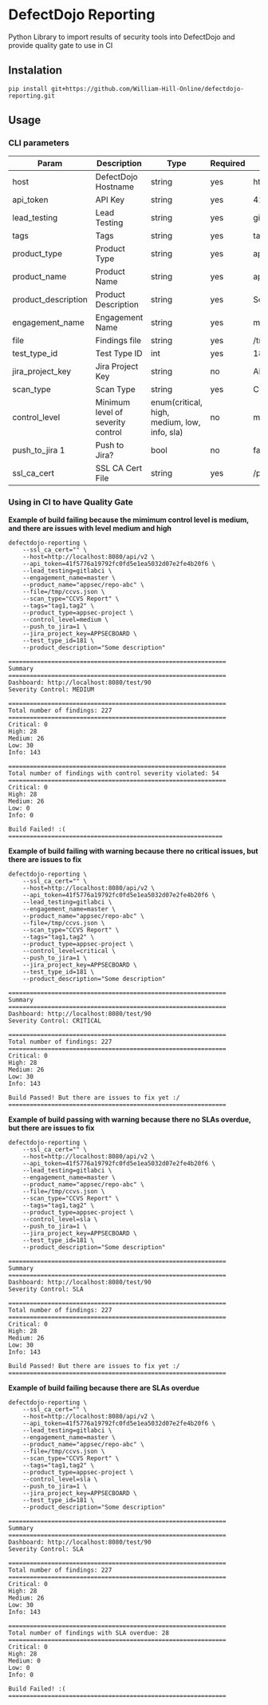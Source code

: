 # DefectDojo Reporting
Python Library to import results of security tools into DefectDojo and provide quality gate to use in CI

## Instalation

```
pip install git+https://github.com/William-Hill-Online/defectdojo-reporting.git
```

## Usage

### CLI parameters
| Param               | Description                         | Type                                         | Required | Example                                  |
|---------------------|-------------------------------------|----------------------------------------------|----------|------------------------------------------|
| host                | DefectDojo Hostname                 | string                                       | yes      | http://localhost:8080/api/v2             |
| api_token           | API Key                             | string                                       | yes      | 41f5776a19792fc0fd5e1ea5032d07e2fe4b20f6 |
| lead_testing        | Lead Testing                        | string                                       | yes      | gitlabci                                 |
| tags                | Tags                                | string                                       | yes      | tagX, tagY                               |
| product_type        | Product Type                        | string                                       | yes      | appsec-project                           |
| product_name        | Product Name                        | string                                       | yes      | appsec/repo-abc                          |
| product_description | Product Description                 | string                                       | yes      | Some description                         |
| engagement_name     | Engagement Name                     | string                                       | yes      | master                                   |
| file                | Findings file                       | string                                       | yes      | /tmp/ccvs.json                           |
| test_type_id        | Test Type ID                        | int                                          | yes      | 181                                      |
| jira_project_key    | Jira Project Key                    | string                                       | no       | APPSECBOARD                              |
| scan_type           | Scan Type                           | string                                       | yes      | CCVS Report                              |
| control_level       | Minimum level of severity control   | enum(critical, high, medium, low, info, sla) | no       | medium                                   |
| push_to_jira 1      | Push to Jira?                       | bool                                         | no       | false                                    |
| ssl_ca_cert         | SSL CA Cert File                    | string                                       | yes      | /path/cert.pem                           |


### Using in CI to have Quality Gate

**Example of build failing because the mimimum control level is medium, and there are issues with level medium and high**
```
defectdojo-reporting \
    --ssl_ca_cert="" \
    --host=http://localhost:8080/api/v2 \
    --api_token=41f5776a19792fc0fd5e1ea5032d07e2fe4b20f6 \
    --lead_testing=gitlabci \
    --engagement_name=master \
    --product_name="appsec/repo-abc" \
    --file=/tmp/ccvs.json \
    --scan_type="CCVS Report" \
    --tags="tag1,tag2" \
    --product_type=appsec-project \
    --control_level=medium \
    --push_to_jira=1 \
    --jira_project_key=APPSECBOARD \
    --test_type_id=181 \
    --product_description="Some description"

=============================================================
Summary
=============================================================
Dashboard: http://localhost:8080/test/90
Severity Control: MEDIUM

=============================================================
Total number of findings: 227
=============================================================
Critical: 0
High: 28
Medium: 26
Low: 30
Info: 143

=============================================================
Total number of findings with control severity violated: 54
=============================================================
Critical: 0
High: 28
Medium: 26
Low: 0
Info: 0

Build Failed! :(
============================================================
```

**Example of build failing with warning because there no critical issues, but there are issues to fix**
```
defectdojo-reporting \
    --ssl_ca_cert="" \
    --host=http://localhost:8080/api/v2 \
    --api_token=41f5776a19792fc0fd5e1ea5032d07e2fe4b20f6 \
    --lead_testing=gitlabci \
    --engagement_name=master \
    --product_name="appsec/repo-abc" \
    --file=/tmp/ccvs.json \
    --scan_type="CCVS Report" \
    --tags="tag1,tag2" \
    --product_type=appsec-project \
    --control_level=critical \
    --push_to_jira=1 \
    --jira_project_key=APPSECBOARD \
    --test_type_id=181 \
    --product_description="Some description"

=============================================================
Summary
=============================================================
Dashboard: http://localhost:8080/test/90
Severity Control: CRITICAL

=============================================================
Total number of findings: 227
=============================================================
Critical: 0
High: 28
Medium: 26
Low: 30
Info: 143

Build Passed! But there are issues to fix yet :/
=============================================================
```

**Example of build passing with warning because there no SLAs overdue, but there are issues to fix**
```
defectdojo-reporting \
    --ssl_ca_cert="" \
    --host=http://localhost:8080/api/v2 \
    --api_token=41f5776a19792fc0fd5e1ea5032d07e2fe4b20f6 \
    --lead_testing=gitlabci \
    --engagement_name=master \
    --product_name="appsec/repo-abc" \
    --file=/tmp/ccvs.json \
    --scan_type="CCVS Report" \
    --tags="tag1,tag2" \
    --product_type=appsec-project \
    --control_level=sla \
    --push_to_jira=1 \
    --jira_project_key=APPSECBOARD \
    --test_type_id=181 \
    --product_description="Some description"

=============================================================
Summary
=============================================================
Dashboard: http://localhost:8080/test/90
Severity Control: SLA

=============================================================
Total number of findings: 227
=============================================================
Critical: 0
High: 28
Medium: 26
Low: 30
Info: 143

Build Passed! But there are issues to fix yet :/
=============================================================
```

**Example of build failing because there are SLAs overdue**
```
defectdojo-reporting \
    --ssl_ca_cert="" \
    --host=http://localhost:8080/api/v2 \
    --api_token=41f5776a19792fc0fd5e1ea5032d07e2fe4b20f6 \
    --lead_testing=gitlabci \
    --engagement_name=master \
    --product_name="appsec/repo-abc" \
    --file=/tmp/ccvs.json \
    --scan_type="CCVS Report" \
    --tags="tag1,tag2" \
    --product_type=appsec-project \
    --control_level=sla \
    --push_to_jira=1 \
    --jira_project_key=APPSECBOARD \
    --test_type_id=181 \
    --product_description="Some description"

=============================================================
Summary
=============================================================
Dashboard: http://localhost:8080/test/90
Severity Control: SLA

=============================================================
Total number of findings: 227
=============================================================
Critical: 0
High: 28
Medium: 26
Low: 30
Info: 143

=============================================================
Total number of findings with SLA overdue: 28
=============================================================
Critical: 0
High: 28
Medium: 0
Low: 0
Info: 0

Build Failed! :(
=============================================================
```